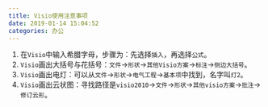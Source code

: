 ```yaml
---
title: Visio使用注意事项
date: 2019-01-14 15:04:52
categories: 办公
---
```

1. 在`Visio`中输入希腊字母，步骤为：先选择`插入`，再选择`公式`。
2. `Visio`画出大括号与花括号：`文件`->`形状`->`其他Visio方案`->`标注`->`侧边大括号`。
3. `Visio`画出电灯：可以从`文件`->`形状`->`电气工程`->`基本项`中找到，名字叫`灯2`。
4. `Visio`画出云状图：寻找路径是`visio2010`->`文件`->`形状`->`其他visio方案`->`批注`->`修订云形`。